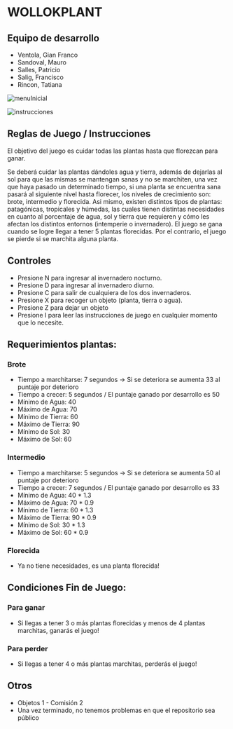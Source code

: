 # WOLLOKPLANT

## Equipo de desarrollo

- Ventola, Gian Franco
- Sandoval, Mauro
- Salles, Patricio
- Salig, Francisco
- Rincon, Tatiana

![menuInicial](https://github.com/obj1unq/2023s1---tp-game-grupo03/assets/81172403/49d71ef0-939c-429e-82d2-110c8f563f58)

![instrucciones](https://github.com/obj1unq/2023s1---tp-game-grupo03/assets/81172403/a5c9dafc-9051-4cc2-b9f0-90ca1e03c9b9)

## Reglas de Juego / Instrucciones

El objetivo del juego es cuidar todas las plantas hasta que florezcan para ganar.

Se deberá cuidar las plantas dándoles agua y tierra, además de dejarlas al sol para que las mismas se mantengan sanas y no se marchiten, una vez que haya pasado un determinado tiempo, si una planta se encuentra sana pasará al siguiente nivel hasta florecer, los niveles de crecimiento son: brote, intermedio y florecida. Asi mismo, existen distintos tipos de plantas: patagónicas, tropicales y húmedas, las cuales tienen distintas necesidades en cuanto al porcentaje de agua, sol y tierra que requieren y cómo les afectan los distintos entornos (intemperie o invernadero). El juego se gana cuando se logre llegar a tener 5 plantas florecidas. Por el contrario, el juego se pierde si se marchita alguna planta.

## Controles

- Presione N para ingresar al invernadero nocturno.
- Presione D para ingresar al invernadero diurno.
- Presione C para salir de cualquiera de los dos invernaderos.
- Presione X para recoger un objeto (planta, tierra o agua).
- Presione Z para dejar un objeto
- Presione I para leer las instrucciones de juego en cualquier momento que lo necesite.

## Requerimientos plantas:
### Brote
- Tiempo a marchitarse: 7 segundos -> Si se deteriora se aumenta 33 al puntaje por deterioro
- Tiempo a crecer: 5 segundos / El puntaje ganado por desarrollo es 50
- Mínimo de Agua: 40
- Máximo de Agua: 70
- Mínimo de Tierra: 60
- Máximo de Tierra: 90
- Mínimo de Sol: 30
- Máximo de Sol: 60

### Intermedio
- Tiempo a marchitarse: 5 segundos -> Si se deteriora se aumenta 50 al puntaje por deterioro
- Tiempo a crecer: 7 segundos / El puntaje ganado por desarrollo es 33
- Mínimo de Agua: 40 * 1.3
- Máximo de Agua: 70 * 0.9
- Mínimo de Tierra: 60 * 1.3
- Máximo de Tierra: 90 * 0.9
- Mínimo de Sol: 30 * 1.3
- Máximo de Sol: 60 * 0.9

### Florecida
- Ya no tiene necesidades, es una planta florecida! 

## Condiciones Fin de Juego:
### Para ganar
- Si llegas a tener 3 o más plantas florecidas y menos de 4 plantas marchitas, ganarás el juego!

### Para perder
- Si llegas a tener 4 o más plantas marchitas, perderás el juego!

## Otros
- Objetos 1 - Comisión 2
- Una vez terminado, no tenemos problemas en que el repositorio sea público
